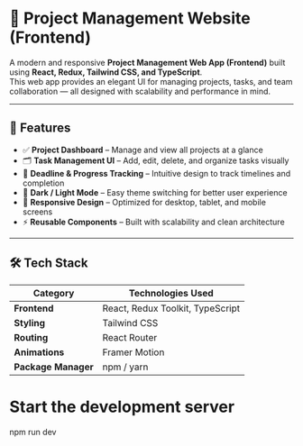 # 🧠 Project Management Website (Frontend)

A modern and responsive **Project Management Web App (Frontend)** built using **React, Redux, Tailwind CSS, and TypeScript**.  
This web app provides an elegant UI for managing projects, tasks, and team collaboration — all designed with scalability and performance in mind.

---

## 🚀 Features

- ✅ **Project Dashboard** – Manage and view all projects at a glance  
- 🗂️ **Task Management UI** – Add, edit, delete, and organize tasks visually    
- 📅 **Deadline & Progress Tracking** – Intuitive design to track timelines and completion  
- 🌙 **Dark / Light Mode** – Easy theme switching for better user experience    
- 📱 **Responsive Design** – Optimized for desktop, tablet, and mobile screens  
- ⚡ **Reusable Components** – Built with scalability and clean architecture  

---

## 🛠️ Tech Stack

| Category        | Technologies Used |
|-----------------|------------------|
| **Frontend**    | React, Redux Toolkit, TypeScript |
| **Styling**     | Tailwind CSS |
| **Routing**     | React Router |
| **Animations**  | Framer Motion |
| **Package Manager** | npm / yarn |



# Start the development server
npm run dev
